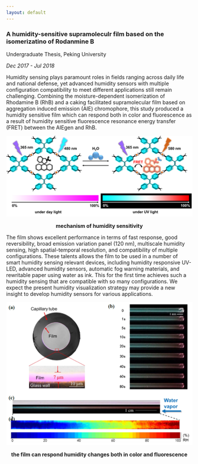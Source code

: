 ```yaml
---
layout: default
---
```


### A humidity-sensitive supramoleculr film based on the isomerizatino of Rodanmine B

Undergraduate Thesis, Peking University

*Dec 2017 - Jul 2018*

Humidity sensing plays paramount roles in fields ranging across daily life and national defense, yet advanced humidity sensors with multiple configuration compatibility to meet different applications still remain challenging. Combining the moisture-dependent isomerization of Rhodamine B (RhB) and a caking facilitated supramolecular film based on aggregation induced emission (AIE) chromophore, this study produced a humidity sensitive film which can respond both in color and fluorescence as a result of humidity sensitive fluorescence resonance energy transfer (FRET) between the AIEgen and RhB. 

<a href="../assets/images/projects/humidity.png"><img src="../assets/images/projects/humidity.png"></a>

<center><strong>mechanism of humidity sensitivity</strong></center>



The film shows excellent performance in terms of fast response, good reversibility, broad emission variation panel (120 nm), multiscale humidity sensing, high spatial-temporal resolution, and compatibility of multiple configurations. These talents allows the film to be used in a number of smart humidity sensing relevant devices, including humidity responsive UV-LED, advanced humidity sensors, automatic fog warning materials, and rewritable paper using water as ink. This for the first time achieves such a humidity sensing that are compatible with so many configurations.  We expect the present humidity visualization strategy may provide a new insight to develop humidity sensors for various applications.

<a href="../assets/images/projects/humidity2.png"><img src="../assets/images/projects/humidity2.png"></a>

<center><strong>the film can respond humidity changes both in color and fluorescence</strong></center>